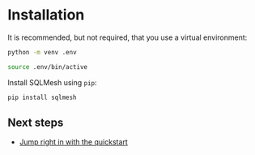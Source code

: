 # Installation


It is recommended, but not required, that you use a virtual environment:
```bash
python -m venv .env
```
```bash
source .env/bin/active
```

Install SQLMesh using `pip`:
```bash
pip install sqlmesh
```

## Next steps
* [Jump right in with the quickstart](quick_start.md)
